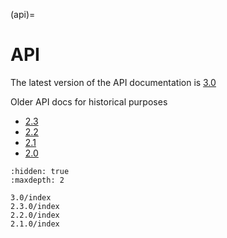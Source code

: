(api)=
# API

The latest version of the API documentation is [3.0](3.0/) 

Older API docs for historical purposes
- [2.3](2.3.0/)
- [2.2](2.2.0/)
- [2.1](2.1.0/)
- [2.0](2.0.2/)

```{toctree}
:hidden: true
:maxdepth: 2
 
3.0/index
2.3.0/index
2.2.0/index
2.1.0/index
```

